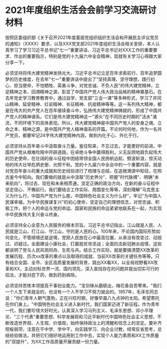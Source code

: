 # 2021年度组织生活会会前学习交流研讨材料

按照区委组织部《关于召开2021年度基层党组织组织生活会和开展民主评议党员的通知》（XXXX）要求，以及XXX党支部2021年度组织生活会相关安排，本人认真学习了学习习近平总书记"七一"重要讲话、习近平总书记对XXX工作的重要要求、作出的重要指示，特别是党的十九届六中全会精神，现就有关学习心得跟大家分享一下。

必须坚持将伟大建党精神发扬光大。习近平总书记立足百年求索前行、百年追梦圆梦的历史维度，在去年"七一"重要讲话中提出了"坚持真理、坚守理想，践行初心、担当使命，不怕牺牲、英勇斗争，对党忠诚、不负人民"的伟大建党精神，立足精神之本、回溯精神之源，彰显了中国共产党人伟大政治品格的精神奠基石。在去年党史学习教育教育中，通过自学、党支部"三会一课"等多种形式，学习了井冈山精神、延安精神、红岩精神、长征精神、抗疫精神等等。这一系列伟大精神，都是在伟大的共产党人在百年接续奋斗中，弘扬伟大建党精神铸就的，形成了中国共产党人的精神谱系。它们是伟大建党精神这一"源头"在不同历史时期的"活水"涌流，不同环境下的具体表现。所以，伟大建党精神是中国共产党人的安身之魂、立命之本、精神之源，是中国共产党人精神谱系的开篇。不论何时何地，作为一名共产党员，都要牢记24字伟大建党精神内涵，做到内化于心、外化于行。

必须坚持从百年奋斗中汲取奋斗力量。鉴往知来，不忘过去，才能更好的前进。中国共产党从艰难险阻中开辟道路，在卓绝斗争中赢得胜利，义无反顾地肩负起伟大的历史使命，在壮阔的奋斗征程中团结带领全国人民扬帆远航、劈波斩浪，惊天动地的伟大壮举彪炳史册、光照千秋。党的十九届六中全会中的一个重要内容，就是对党百年奋斗的重大成就和历史经验进行了梳理与总结，在追根溯源中知往，在照古鉴今中知向。我们要做的就是从中汲取"历史养分"、把握"时代脉搏"、明确"未来航向"，将过去、现在和未来相贯通，坚定正确的政治方向，在新的奋斗征程中坚定信心、不懈前行。我们要结合工作实际、周围变化等等，深刻理解"马克思主义为什么行，中国共产党为什么能，中国特色社会主义为什么好"，牢记"为中国人民谋幸福，为中华民族谋复兴"的初心使命，坚定自己的理想信念，对党忠诚、积极工作，把个人的命运与党的命运、国家和民族的命运紧紧地联系在一起，为实现中华民族伟大复兴奋斗终身。

必须坚持全心全意为人民服务的根本宗旨。习近平总书记指出，江山就是人民、人民就是江山，打江山、守江山，守的是人民的心。100年来，不论国内国际形势如何变化，不管顺境还是逆境，党把人民放在心中最高位置，从来没有改变过、动摇过、迟疑过。全面建设小康社会，打赢脱贫攻坚战；全面抗击新冠肺炎疫情，这些都说明了党与人民风雨同舟、生死与共。结合工作实际，就是要搞清楚XX改革的发展历程、历次xx改革的重点以及取得的成就、当前XX改革的关键任务等等。只有结合全国、全市、全区高质量发展的背景，跳出XX看XX，以全局视野看XX改革和XX，主动对标世界一流、国内领先，深入查找存在的问题并提出切实可行的招法，才能对症下药，做到药到病除。

必须坚持苦练本领提高干事创业能力。"宝剑锋从磨砺出，梅花香自苦寒来。"我们一个人生下来就会的，也没有一个人不学习不努力就会的。1957年，毛泽东同志说："你们青年人朝气蓬勃，正在兴旺时期，好像早晨八九点钟的太阳。希望寄托在你们身上。"中国特色社会主义进入新时代，我们国家迈进了新征程。作为青年一代，我们要珍惜大好时光，认真深入学习马列主义、毛泽东思想、邓小平理论、"三个代表"重要思想、科学发展观和习近平新时代中国特色社会主义思想，不断改造世界观、人生观、价值观，始终保持政治上的清醒和信念上的坚定。要补齐短板弱项，注意在干中学、学中干，向实践学习、向企业讨教，经常反省思考，总结经验做法，并把它们很好地运用到工作中去，实现个人能力素质和XX工作质量的"双提升"，为XX工作高质量开展贡献一份力量。

